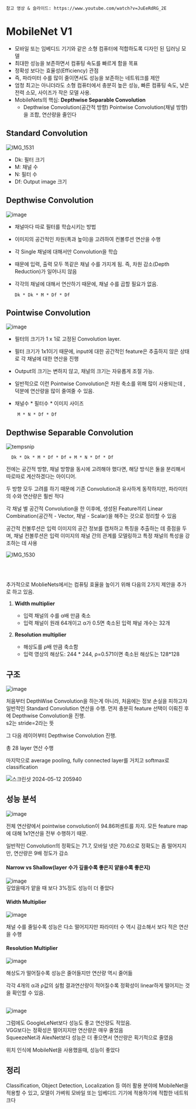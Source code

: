     참고 영상 & 슬라이드: https://www.youtube.com/watch?v=JuEeRdRG_2E
# MobileNet V1
- 모바일 또는 임베디드 기기와 같은 소형 컴퓨터에 적합하도록 디자인 된 딥러닝 모델   
- 최대한 성능을 보존하면서 컴퓨팅 속도를 빠르게 함을 목표  
- 정확성 보다는 효율성(Efficiency) 관점     
- 즉, 파라미터 수를 많이 줄이면서도 성능을 보존하는 네트워크를 제안      
- 엄청 최고는 아니더라도 소형 컴퓨터에서 충분히 높은 성능, 빠른 컴퓨팅 속도, 낮은 전력 소모, 사이즈가 작은 모델 사용.
- MobileNets의 핵심: **Depthwise Separable Convolution**     
     - Depthwise Convolution(공간적 방향) Pointwise Convolution(채널 방향) 을 조합, 연산량을 줄인다

## Standard Convolution
![IMG_1531](https://github.com/Raymondgwangryeol/Raymondgwangryeol/assets/32587541/de83b2ca-13d3-4264-b7ac-5bbc78affc09)
   
- Dk: 필터 크기
- M: 채널 수
- N: 필터 수
- Df: Output image 크기
## Depthwise Convolution
![image](https://github.com/Raymondgwangryeol/Raymondgwangryeol/assets/32587541/bcd17f60-f0d9-4ed3-b6a3-d910d3f3bd2e)    

- 채널마다 따로 필터를 학습시키는 방법
- 이미지의 공간적인 차원(폭과 높이)을 고려하여 컨볼루션 연산을 수행
- 각 Single 채널에 대해서만 Convolution을 학습
- 때문에 입력, 출력 모두 똑같은 채널 수를 가지게 됨. 즉, 차원 감소(Depth Reduction)가 일어나지 않음
- 각각의 채널에 대해서 연산하기 때문에, 채널 수를 곱할 필요가 없음.
  
	  Dk * Dk * M * Df * Df

## Pointwise Convolution
![image](https://github.com/Raymondgwangryeol/Raymondgwangryeol/assets/32587541/972dfc8e-5b82-40ac-9536-d79d034f938d)      

- 필터의 크기가 1 x 1로 고정된 Convolution layer.
- 필터 크기가 1x1이기 때문에, input에 대한 공간적인 feature은 추출하지 않은 상태로 각 채널에 대한 연산을 진행
- Output의 크기는 변하지 않고, 채널의 크기는 자유롭게 조절 가능.
- 일반적으로 이런 Pointwise Convolution은 차원 축소를 위해 많이 사용되는데 , 덕분에 연산량을 많이 줄여줄 수 있음.
- 채널수 * 필터수 * 이미지 사이즈

       M * N * Df * Df

## Depthwise Separable Convolution
![tempsnip](https://github.com/Raymondgwangryeol/Raymondgwangryeol/assets/32587541/d26f5b0f-4faf-41ac-9681-8dedf3520b81)      
   

	  Dk * Dk * M * Df * Df + M * N * Df * Df
전에는 공간적 방향, 채널 방향을 동시에 고려해야 했다면, 해당 방식은 둘을 분리해서 따로따로 계산하겠다는 아이디어.   

두 방향 모두 고려를 하기 때문에 기존 Convolution과 유사하게 동작하지만, 파라미터의 수와 연산량은 훨씬 적다   

각 채널 별 공간적 Convolution을 한 이후에, 생성된 Feature끼리  Linear Combination(공간적 - Vector, 채널 - Scalar)을 해주는 것으로 정리할 수 있음    

공간적 컨볼루션은 입력 이미지의 공간 정보를 캡처하고 특징을 추출하는 데 중점을 두며, 채널 컨볼루션은 입력 이미지의 채널 간의 관계를 모델링하고 특정 채널의 특성을 강조하는 데 사용    


![IMG_1530](https://github.com/Raymondgwangryeol/Raymondgwangryeol/assets/32587541/e7dc71bb-829a-4088-86a4-1c078d41be49)
   


<br><br>

추가적으로 MoblieNets에서는 컴퓨팅 효율을 높이기 위해 다음의 2가지 제안을 추가로 하고 있음.
1. **Width multiplier**
	- 입력 채널의 수를 α배 만큼 축소
	- 입력 채널이 원래 64개이고 α가 0.5면 축소된 입력 채널 개수는 32개

2. **Resolution multiplier**
	- 해상도를 ρ배 만큼 축소함
	- 입력 영상의 해상도: 244 * 244, ρ=0.571이면 축소된 해상도는 128*128


## 구조
![image](https://github.com/Raymondgwangryeol/Raymondgwangryeol/assets/32587541/17d4885d-8c30-42c5-b097-970f3060a6fa)    

처음부터 DepthWise Convolution을 하는게 아니라, 처음에는 정보 손실을 피하고자 일반적인 Standard Convolution 연산을 수행.
먼저 충분히 feature 선택이 이뤄진 후에 Depthwise Convolution을 진행.     
s2는 stride=2라는 뜻

그 다음 레이어부터 Depthwise Convolution 진행.

총 28 layer 연산 수행

마지막으로 average pooling, fully connected layer를 거치고 softmax로 classification

![스크린샷 2024-05-12 205940](https://github.com/Raymondgwangryeol/Raymondgwangryeol/assets/32587541/24e6d28e-3aff-40dd-912f-fd6eb2c1b674)   

## 성능 분석
![image](https://github.com/Raymondgwangryeol/Raymondgwangryeol/assets/32587541/feeb0b34-256e-46fa-8c7b-96d4db3b5a76)     

전체 연산량에서 pointwise convolution이 94.86퍼센트를 차지. 모든 feature map에 대해 1x1연산을 전부 수행하기 때문.

일반적인 Convolution의 정확도는 71.7, 모바일 넷은 70.6으로 정확도는 좀 떨어지지만, 연산량은 9배 정도가 감소    
  
#### **Narrow vs Shallow**(layer 수가 깊을수록 좋은지 얕을수록 좋은지)
![image](https://github.com/Raymondgwangryeol/Raymondgwangryeol/assets/32587541/4062f7c7-1e67-44d9-bab0-f765888ef455)    
깊었을때가 얕을 때 보다 3%정도 성능이 더 좋았다

#### **Width Multiplier**
![image](https://github.com/Raymondgwangryeol/Raymondgwangryeol/assets/32587541/f635ed52-7770-4bc1-9350-1126fc386a6a)    

채널 수를 줄일수록 성능은 다소 떨어지지만 파라미터 수 역시 감소해서 보다 적은 연산을 수행

#### **Resolution Multiplier**
![image](https://github.com/Raymondgwangryeol/Raymondgwangryeol/assets/32587541/3c1e6877-5b6d-4819-9421-69ee85231969)   

해상도가 떨어질수록 성능은 줄어들지만 연산량 역시 줄어듦

각각 4개의 α과 ρ값의 실험 결과연산량이 적어질수록 정확성이 linear하게 떨어지는 것을 확인할 수 있음.
<br><br>

![image](https://github.com/Raymondgwangryeol/Raymondgwangryeol/assets/32587541/f9cfbad4-d44a-4c22-b691-f7f54ab03438)

그럼에도 GoogleLeNet보다 성능도 좋고 연산량도 적었음.    
VGG보다는 정확성은 떨어지지만 연산량은 매우 줄었음    
SqueezeNet과 AlexNet보다 성능은 더 좋으면서 연산량은 획기적으로 줄였음

위치 인식에 MobileNet을 사용했을때, 성능이 좋았다

## 정리
Classification, Object Detection, Localization 등 여러 활용 분야에 MobileNet을 적용할 수 있고, 모델이 가벼워 모바일 또는 임베디드 기기에 적용하기에 적합한 네트워크다
